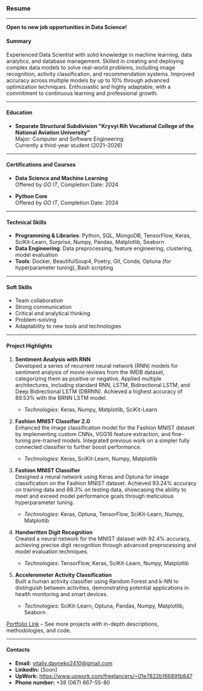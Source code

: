 ### **Resume**

---

**Open to new job opportunities in Data Science!**

#### **Summary**
Experienced Data Scientist with solid knowledge in machine learning, data analytics, and database management. Skilled in creating and deploying complex data models to solve real-world problems, including image recognition, activity classification, and recommendation systems. Improved accuracy across multiple models by up to 10% through advanced optimization techniques. Enthusiastic and highly adaptable, with a commitment to continuous learning and professional growth.

---

#### **Education**
- **Separate Structural Subdivision "Kryvyi Rih Vocational College of the National Aviation University"**  
  Major: Computer and Software Engineering  
  Currently a third-year student (2021–2026)

---

#### **Certifications and Courses**
- **Data Science and Machine Learning**  
  Offered by *GO IT*, Completion Date: 2024

- **Python Core**  
  Offered by *GO IT*, Completion Date: 2024

---

#### **Technical Skills**
- **Programming & Libraries**: Python, SQL, MongoDB, TensorFlow, Keras, SciKit-Learn, Surprise, Numpy, Pandas, Matplotlib, Seaborn  
- **Data Engineering**: Data preprocessing, feature engineering, clustering, model evaluation  
- **Tools**: Docker, BeautifulSoup4, Poetry, Git, Conda, Optuna (for hyperparameter tuning), Bash scripting

---

#### **Soft Skills**
- Team collaboration
- Strong communication
- Critical and analytical thinking
- Problem-solving
- Adaptability to new tools and technologies

---

#### **Project Highlights**

1. **Sentiment Analysis with RNN**  
   Developed a series of recurrent neural network (RNN) models for sentiment analysis of movie reviews from the IMDB dataset, categorizing them as positive or negative. Applied multiple architectures, including standard RNN, LSTM, Bidirectional LSTM, and Deep Bidirectional LSTM (DBRNN). Achieved a highest accuracy of 89.53% with the BRNN LSTM model.  
   - *Technologies*: Keras, Numpy, Matplotlib, SciKit-Learn

2. **Fashion MNIST Classifier 2.0**  
   Enhanced the image classification model for the Fashion MNIST dataset by implementing custom CNNs, VGG16 feature extraction, and fine-tuning pre-trained models. Integrated previous work on a simpler fully connected classifier to further boost performance.  
   - *Technologies*: Keras, SciKit-Learn, Numpy, Matplotlib  

3. **Fashion MNIST Classifier**  
   Designed a neural network using Keras and Optuna for image classification on the Fashion MNIST dataset. Achieved 93.24% accuracy on training data and 88.3% on testing data, showcasing the ability to meet and exceed model performance goals through meticulous hyperparameter tuning.  
   - *Technologies*: Keras, Optuna, TensorFlow, SciKit-Learn, Numpy, Matplotlib

4. **Handwritten Digit Recognition**  
   Created a neural network for the MNIST dataset with 92.4% accuracy, achieving precise digit recognition through advanced preprocessing and model evaluation techniques.  
   - *Technologies*: TensorFlow, Keras, SciKit-Learn, Numpy, Matplotlib  

5. **Accelerometer Activity Classification**  
   Built a human activity classifier using Random Forest and k-NN to distinguish between activities, demonstrating potential applications in health monitoring and smart devices.  
   - *Technologies*: SciKit-Learn, Optuna, Pandas, Numpy, Matplotlib, Seaborn

[Portfolio Link](https://github.com/data-tamer2410/Data-Science-Portfolio) – See more projects with in-depth descriptions, methodologies, and code.

---

#### **Contacts**
- **Email:** vitaliy.dayneko2410@gmail.com
- **LinkedIn:** [Soon]
- **UpWork:** https://www.upwork.com/freelancers/~01e7822b166891b847
- **Phone number:** +38 (067) 667-55-80
